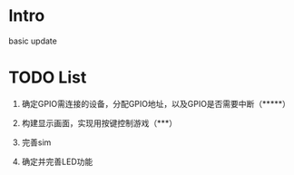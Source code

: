 # Intro

basic update

# TODO List

1. 确定GPIO需连接的设备，分配GPIO地址，以及GPIO是否需要中断（*****）

2. 构建显示画面，实现用按键控制游戏（***）

3. 完善sim

4. 确定并完善LED功能